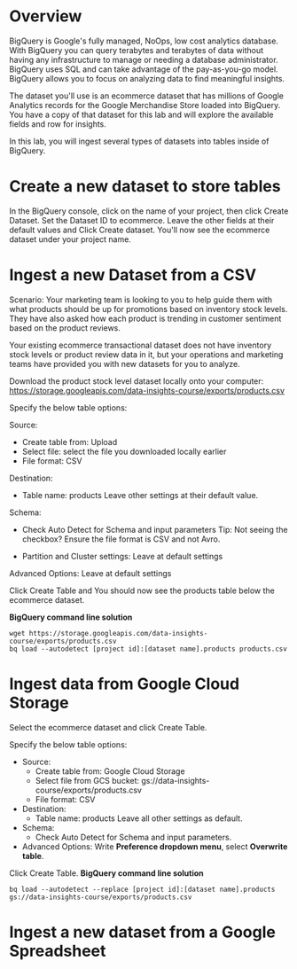 # Overview

BigQuery is Google's fully managed, NoOps, low cost analytics database. With BigQuery you can query terabytes and terabytes of data without having any infrastructure to manage or needing a database administrator. BigQuery uses SQL and can take advantage of the pay-as-you-go model. BigQuery allows you to focus on analyzing data to find meaningful insights.

The dataset you'll use is an ecommerce dataset that has millions of Google Analytics records for the Google Merchandise Store loaded into BigQuery. You have a copy of that dataset for this lab and will explore the available fields and row for insights.

In this lab, you will ingest several types of datasets into tables inside of BigQuery.

# Create a new dataset to store tables

In the BigQuery console, click on the name of your project, then click Create Dataset. Set the Dataset ID to ecommerce. Leave the other fields at their default values and Click Create dataset. You'll now see the ecommerce dataset under your project name.

# Ingest a new Dataset from a CSV

Scenario: Your marketing team is looking to you to help guide them with what products should be up for promotions based on inventory stock levels. They have also asked how each product is trending in customer sentiment based on the product reviews.

Your existing ecommerce transactional dataset does not have inventory stock levels or product review data in it, but your operations and marketing teams have provided you with new datasets for you to analyze.

Download the product stock level dataset locally onto your computer:
https://storage.googleapis.com/data-insights-course/exports/products.csv

Specify the below table options:

Source:

- Create table from: Upload
- Select file: select the file you downloaded locally earlier
- File format: CSV

Destination:

- Table name: products
Leave other settings at their default value.

Schema:

- Check Auto Detect for Schema and input parameters
Tip: Not seeing the checkbox? Ensure the file format is CSV and not Avro.

- Partition and Cluster settings: Leave at default settings
  
Advanced Options: Leave at default settings

Click Create Table and You should now see the products table below the ecommerce dataset.

**BigQuery command line solution**

```shell
wget https://storage.googleapis.com/data-insights-course/exports/products.csv
bq load --autodetect [project id]:[dataset name].products products.csv
```

# Ingest data from Google Cloud Storage
Select the ecommerce dataset and click Create Table.

Specify the below table options:

- Source:
  - Create table from: Google Cloud Storage
  - Select file from GCS bucket: gs://data-insights-course/exports/products.csv
  - File format: CSV
- Destination:
  - Table name: products
Leave all other settings as default.
- Schema:
  - Check Auto Detect for Schema and input parameters.
- Advanced Options: Write **Preference dropdown menu**, select **Overwrite table**.

Click Create Table.
**BigQuery command line solution**

```shell
bq load --autodetect --replace [project id]:[dataset name].products gs://data-insights-course/exports/products.csv
```

# Ingest a new dataset from a Google Spreadsheet
